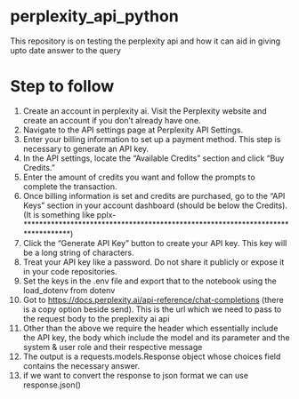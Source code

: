 # perplexity_api_python
This repository is on testing the perplexity api and how it can aid in giving upto date answer to the query

# Step to follow
1. Create an account in perplexity ai. Visit the Perplexity website and create an account if you don’t already have one.
2. Navigate to the API settings page at Perplexity API Settings.
3. Enter your billing information to set up a payment method. This step is necessary to generate an API key.
4. In the API settings, locate the “Available Credits” section and click “Buy Credits.”
5. Enter the amount of credits you want and follow the prompts to complete the transaction.
6. Once billing information is set and credits are purchased, go to the “API Keys” section in your account dashboard (should be below the Credits). (It is something like pplx-********************************************************************************)
7. Click the “Generate API Key” button to create your API key. This key will be a long string of characters.
8. Treat your API key like a password. Do not share it publicly or expose it in your code repositories.
9. Set the keys in the .env file and export that to the notebook using the load_dotenv from dotenv
10. Got to https://docs.perplexity.ai/api-reference/chat-completions  (there is a copy option beside send). This is the url which we need to pass to the request body to the preplexity ai api
11. Other than the above we require the header which essentially include the API key, the body which include the model and its parameter and the system & user role and their respective message
12. The output is a requests.models.Response object whose choices field contains the necessary answer. 
13. if we want to convert the response to json format we can use response.json()
    
